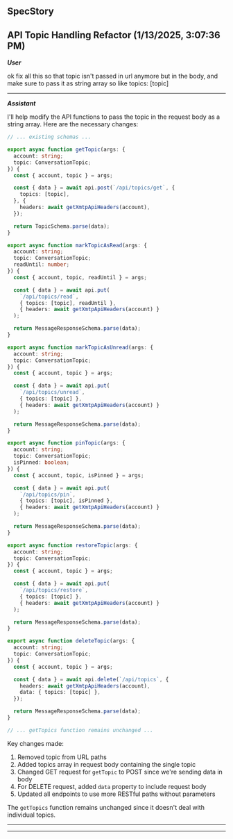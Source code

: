 ## SpecStory

## API Topic Handling Refactor (1/13/2025, 3:07:36 PM)

_**User**_

ok fix all this so that topic isn't passed in url anymore but in the body, and make sure to pass it as string array so like topics: [topic]

---

_**Assistant**_

I'll help modify the API functions to pass the topic in the request body as a string array. Here are the necessary changes:

```typescript:utils/api/topics.ts
// ... existing schemas ...

export async function getTopic(args: {
  account: string;
  topic: ConversationTopic;
}) {
  const { account, topic } = args;

  const { data } = await api.post(`/api/topics/get`, {
    topics: [topic],
  }, {
    headers: await getXmtpApiHeaders(account),
  });

  return TopicSchema.parse(data);
}

export async function markTopicAsRead(args: {
  account: string;
  topic: ConversationTopic;
  readUntil: number;
}) {
  const { account, topic, readUntil } = args;

  const { data } = await api.put(
    `/api/topics/read`,
    { topics: [topic], readUntil },
    { headers: await getXmtpApiHeaders(account) }
  );

  return MessageResponseSchema.parse(data);
}

export async function markTopicAsUnread(args: {
  account: string;
  topic: ConversationTopic;
}) {
  const { account, topic } = args;

  const { data } = await api.put(
    `/api/topics/unread`,
    { topics: [topic] },
    { headers: await getXmtpApiHeaders(account) }
  );

  return MessageResponseSchema.parse(data);
}

export async function pinTopic(args: {
  account: string;
  topic: ConversationTopic;
  isPinned: boolean;
}) {
  const { account, topic, isPinned } = args;

  const { data } = await api.put(
    `/api/topics/pin`,
    { topics: [topic], isPinned },
    { headers: await getXmtpApiHeaders(account) }
  );

  return MessageResponseSchema.parse(data);
}

export async function restoreTopic(args: {
  account: string;
  topic: ConversationTopic;
}) {
  const { account, topic } = args;

  const { data } = await api.put(
    `/api/topics/restore`,
    { topics: [topic] },
    { headers: await getXmtpApiHeaders(account) }
  );

  return MessageResponseSchema.parse(data);
}

export async function deleteTopic(args: {
  account: string;
  topic: ConversationTopic;
}) {
  const { account, topic } = args;

  const { data } = await api.delete(`/api/topics`, {
    headers: await getXmtpApiHeaders(account),
    data: { topics: [topic] },
  });

  return MessageResponseSchema.parse(data);
}

// ... getTopics function remains unchanged ...
```

Key changes made:
1. Removed topic from URL paths
2. Added topics array in request body containing the single topic
3. Changed GET request for `getTopic` to POST since we're sending data in body
4. For DELETE request, added `data` property to include request body
5. Updated all endpoints to use more RESTful paths without parameters

The `getTopics` function remains unchanged since it doesn't deal with individual topics.

---



---

